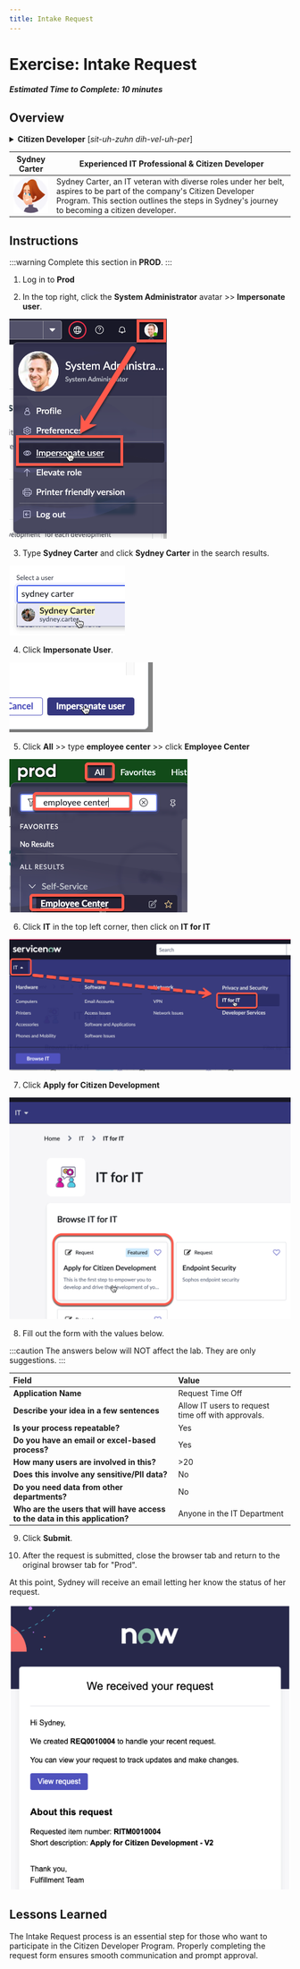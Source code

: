 ```yaml
---
title: Intake Request
---
```

# Exercise: Intake Request

##### Estimated Time to Complete: 10 minutes

## Overview

<details>
  <summary><strong>Citizen Developer</strong> [<em>sit-uh-zuhn dih-vel-uh-per</em>]</summary>
  Someone who, despite lacking formal coding training, engages in creating software applications and tools to solve specific business problems or enhance workflows. A citizen developer leverages low-code and no-code platforms to translate their domain knowledge into practical solutions.
  <br/>
  <br/>
  In ServiceNow, this could be any user developing in Dev without the 'admin' role. 
</details>

| Sydney Carter | Experienced IT Professional & Citizen Developer 
|--|--|
| ![](/img/lab-aemc/2023-08-30-15-40-26.png) | Sydney Carter, an IT veteran with diverse roles under her belt, aspires to be part of the company's Citizen Developer Program. This section outlines the steps in Sydney's journey to becoming a citizen developer.

## Instructions

:::warning
Complete this section in **PROD**.
:::

1. Log in to **Prod**


2. In the top right, click the **System Administrator** avatar >> **Impersonate user**.
 
![relative](/img/lab-aemc/2023-03-14-12-31-53.png)

3. Type **Sydney Carter** and click **Sydney Carter** in the search results.
 
![relative](/img/lab-aemc/2023-03-14-12-34-01.png)

4. Click **Impersonate User**. 
 
![relative](/img/lab-aemc/2023-03-14-12-34-24.png)

5. Click **All** >> type **employee center** >> click **Employee Center** 
 
![relative](/img/lab-aemc/2023-07-05-10-07-57.png)

6. Click **IT** in the top left corner, then click on **IT for IT**
 
![relative](/img/lab-aemc/2023-08-01-11-19-23.png)

7. Click **Apply for Citizen Development**
 
![relative](/img/lab-aemc/2023-08-01-11-22-12.png)

8. Fill out the form with the values below.

:::caution
The answers below will NOT affect the lab. They are only suggestions. 
:::

| Field | Value 
|:---|:---
| **Application Name** | Request Time Off 
| **Describe your idea in a few sentences** | Allow IT users to request time off with approvals.
| **Is your process repeatable?** | Yes
| **Do you have an email or excel-based process?** | Yes
| **How many users are involved in this?** | >20
| **Does this involve any sensitive/PII data?** | No
| **Do you need data from other departments?** | No
| **Who are the users that will have access to the data in this application?** | Anyone in the IT Department

9. Click **Submit**.


10. After the request is submitted, close the browser tab and return to the original browser tab for "Prod". 

At this point, Sydney will receive an email letting her know the status of her request. 

![relative](/img/lab-aemc/2023-07-05-15-59-36.png)

## Lessons Learned

The Intake Request process is an essential step for those who want to participate in the Citizen Developer Program. Properly completing the request form ensures smooth communication and prompt approval.

